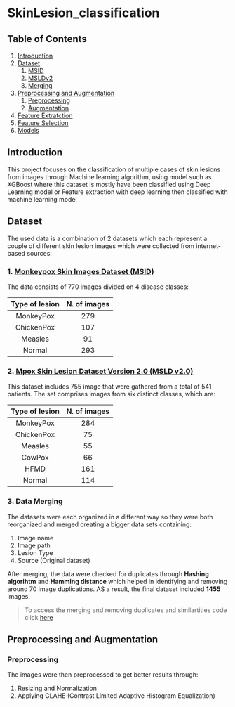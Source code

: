 # SkinLesion_classification
## Table of Contents
1. [Introduction](#intro)
2. [Dataset](#dataset)
     1. [MSID](#source)
     2. [MSLDv2](#structure)
     3. [Merging](#ratio)
3. [Preprocessing and Augmentation](#imp)
     1. [Preprocessing](#dataperp)
     2. [Augmentation](#class)   
4. [Feature Extratction](#result)
5. [Feature Selection](#instruction)
6. [Models](#ref)

<a name="intro"></a>
## Introduction
This project focuses on the classification of multiple cases of skin lesions from images through Machine learning algorithm, using model such as XGBoost where this dataset is mostly have been classified using Deep Learning model or Feature extraction with deep learning then classified with machine learning model

## Dataset   
The used data is a combination of 2 datasets which each represent a couple of different skin lesion images which were collected from internet-based sources:
### 1.     [Monkeypox Skin Images Dataset (MSID)](https://www.kaggle.com/datasets/dipuiucse/monkeypoxskinimagedataset)
The data consists of 770 images divided on 4 disease classes:

| Type of lesion | N. of images |
| :---: | :---: |
| MonkeyPox | 279 |
| ChickenPox | 107 |
| Measles | 91 |
| Normal | 293 |

### 2.     [Mpox Skin Lesion Dataset Version 2.0 (MSLD v2.0)](https://www.kaggle.com/datasets/joydippaul/mpox-skin-lesion-dataset-version-20-msld-v20)
This dataset includes 755 image that were gathered from a total of 541 patients. The set comprises images from six distinct classes, which are:

| Type of lesion | N. of images |
| :---: | :---: |
| MonkeyPox | 284 |
| ChickenPox | 75 |
| Measles | 55 |
| CowPox | 66 |
| HFMD | 161 |
| Normal | 114 |

### 3.     Data Merging
The datasets were each organized in a different way so they were both reorganized and merged creating a bigger data sets containing:
1. Image name
2. Image path
3. Lesion Type
4. Source (Original dataset)

After merging, the data were checked for duplicates through **Hashing algorihtm** and **Hamming distance** which helped in identifying and removing around 70 image duplications. 
AS a result, the final dataset included **1455** images.
> To access the merging and removing duolicates and similartities code click [here](https://github.com/Mayar-Elghandour/SkinLesion_classification/blob/main/merging.ipynb)

## Preprocessing and Augmentation 
### Preprocessing
The images were then preprocessed to get better results through:
1. Resizing and Normalization
2. Applying CLAHE (Contrast Limited Adaptive Histogram Equalization)




     
